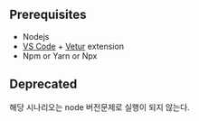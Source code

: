 ## Prerequisites

- Nodejs
- [VS Code](https://code.visualstudio.com/) + [Vetur](https://marketplace.visualstudio.com/items?itemName=octref.vetur) extension
- Npm or Yarn or Npx

## Deprecated

해당 시나리오는 node 버전문제로 실행이 되지 않는다.
